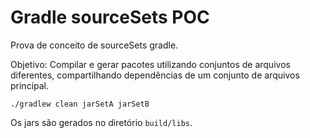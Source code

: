 # Gradle sourceSets POC

Prova de conceito de sourceSets gradle.

Objetivo: Compilar e gerar pacotes utilizando conjuntos de arquivos diferentes, compartilhando dependências de um conjunto de arquivos principal.

```shell
./gradlew clean jarSetA jarSetB
```

Os jars são gerados no diretório `build/libs`.
